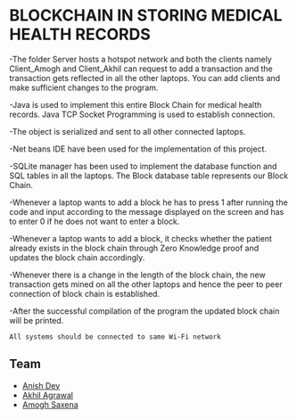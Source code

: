 # BLOCKCHAIN IN STORING MEDICAL HEALTH RECORDS

 -The folder Server hosts a hotspot network and both the clients namely Client_Amogh and Client_Akhil can request to add a 
transaction and the transaction gets reflected in all the other laptops. You can add clients and make sufficient changes to the program.

 -Java is used to implement this entire Block Chain for medical health records. Java TCP Socket Programming is used to establish connection.
 
 -The object is serialized and sent to all other connected laptops. 
 
 -Net beans IDE have been used for the implementation of this project.
 
 -SQLite manager has been used to implement the database function and SQL tables in all the laptops. The Block database table represents
our Block Chain.

 -Whenever a laptop wants to add a block he has to press 1 after running the code and input according to the message 
displayed on the screen and has to enter 0 if he does not want to enter a block. 

 -Whenever a laptop wants to add a block, it checks whether the patient already exists in the block chain 
through Zero Knowledge proof and updates the block chain accordingly. 

 -Whenever there is a change in the length of the block chain, the new transaction gets mined on all
the other laptops  and hence the peer to peer connection of block chain is established.

 -After the successful compilation of the program the updated block chain will be printed.
 



```All systems should be connected to same Wi-Fi network```

 ## Team
 - [Anish Dey](https://github.com/Moozzaart23)
 - [Akhil Agrawal](https://github.com/KaNeKi2298)
 - [Amogh Saxena](https://github.com/amogh-saxena)

